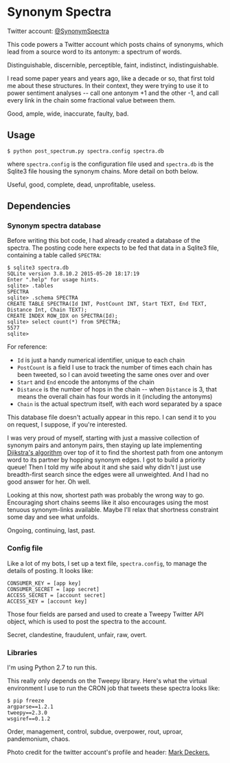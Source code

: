 # Synonym Spectra

Twitter account: [@SynonymSpectra](https://twitter.com/SynonymSpectra)

This code powers a Twitter account which posts chains of synonyms, which lead
from a source word to its antonym: a spectrum of words.

Distinguishable, discernible, perceptible, faint, indistinct, indistinguishable.

I read some paper years and years ago, like a decade or so, that first told me
about these structures.  In their context, they were trying to use it to power
sentiment analyses -- call one antonym +1 and the other -1, and call every link
in the chain some fractional value between them.

Good, ample, wide, inaccurate, faulty, bad.

## Usage

```
$ python post_spectrum.py spectra.config spectra.db
```

where `spectra.config` is the configuration file used and `spectra.db` is the
Sqlite3 file housing the synonym chains.  More detail on both below.

Useful, good, complete, dead, unprofitable, useless.

## Dependencies

### Synonym spectra database

Before writing this bot code, I had already created a database of the spectra.
The posting code here expects to be fed that data in a Sqlite3 file, containing
a table called `SPECTRA`:

```
$ sqlite3 spectra.db
SQLite version 3.8.10.2 2015-05-20 18:17:19
Enter ".help" for usage hints.
sqlite> .tables
SPECTRA
sqlite> .schema SPECTRA
CREATE TABLE SPECTRA(Id INT, PostCount INT, Start TEXT, End TEXT, Distance Int, Chain TEXT);
CREATE INDEX ROW_IDX on SPECTRA(Id);
sqlite> select count(*) from SPECTRA;
5577
sqlite>
```

For reference:

* `Id` is just a handy numerical identifier, unique to each chain
* `PostCount` is a field I use to track the number of times each chain has been
  tweeted, so I can avoid tweeting the same ones over and over
* `Start` and `End` encode the antonyms of the chain
* `Distance` is the number of hops in the chain -- when `Distance` is 3, that
  means the overall chain has four words in it (including the antonyms)
* `Chain` is the actual spectrum itself, with each word separated by a space

This database file doesn't actually appear in this repo.  I can send it to you
on request, I suppose, if you're interested.

I was very proud of myself, starting with just a massive collection of synonym
pairs and antonym pairs, then staying up late implementing
[Djikstra's algorithm](https://en.wikipedia.org/wiki/Dijkstra%27s_algorithm)
over top of it to find the shortest path from one antonym word to its partner
by hopping synonym edges.  I got to build a priority queue!  Then I told my
wife about it and she said why didn't I just use breadth-first search since the
edges were all unweighted.  And I had no good answer for her.  Oh well.

Looking at this now, shortest path was probably the wrong way to go.  
Encouraging short chains seems like it also encourages using the most tenuous
synonym-links available.  Maybe I'll relax that shortness constraint some day
and see what unfolds.

Ongoing, continuing, last, past.

### Config file

Like a lot of my bots, I set up a text file, `spectra.config`, to manage the
details of posting.  It looks like:

```
CONSUMER_KEY = [app key]
CONSUMER_SECRET = [app secret]
ACCESS_SECRET = [account secret]
ACCESS_KEY = [account key]
```

Those four fields are parsed and used to create a Tweepy Twitter API object,
which is used to post the spectra to the account.

Secret, clandestine, fraudulent, unfair, raw, overt.

### Libraries

I'm using Python 2.7 to run this.

This really only depends on the Tweepy library.  Here's what the virtual
environment I use to run the CRON job that tweets these spectra looks like:

```
$ pip freeze
argparse==1.2.1
tweepy==2.3.0
wsgiref==0.1.2
```

Order, management, control, subdue, overpower, rout, uproar, pandemonium, chaos.

Photo credit for the twitter account's profile and header:
[Mark Deckers.](https://www.flickr.com/photos/27454036@N03/17088613409/)
